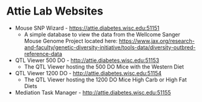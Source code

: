 # Attie Lab Websites

- Mouse SNP Wizard - https://attie.diabetes.wisc.edu:51151
  - A simple database to view the data from the Wellcome Sanger Mouse Genome Project located here:
    https://www.jax.org/research-and-faculty/genetic-diversity-initiative/tools-data/diversity-outbred-reference-data
- QTL Viewer 500 DO - http://attie.diabetes.wisc.edu:51153
  - The QTL Viewer hosting the 500 DO Mice with the Western Diet
- QTL Viewer 1200 DO - http://attie.diabetes.wisc.edu:51154
  - The QTL Viewer hosting the 1200 DO Mice High Carb or High Fat Diets
- Mediation Task Manager - http://attie.diabetes.wisc.edu:51155
